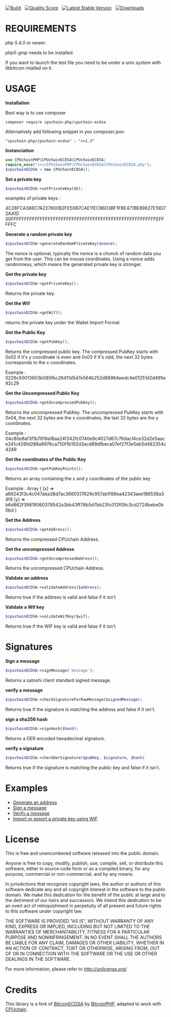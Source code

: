 [![Build](https://travis-ci.org/CPUchainPHP/CPUchainECDSA.php.svg?branch=master)](https://travis-ci.org/CPUchainPHP/CPUchainECDSA.php) &nbsp;
[![Quality Score](https://scrutinizer-ci.com/g/CPUchainPHP/CPUchainECDSA.php/badges/quality-score.png?b=master)](https://scrutinizer-ci.com/g/CPUchainPHP/CPUchainECDSA.php/?branch=master) &nbsp;
[![Latest Stable Version](https://poser.pugx.org/cpuchain-php/cpuchain-ecdsa/v/stable.svg)](https://packagist.org/packages/cpuchain-php/cpuchain-ecdsa) &nbsp;
[![Downloads](http://img.shields.io/packagist/dt/cpuchain-php/cpuchain-ecdsa.svg?style=flat)](https://packagist.org/packages/cpuchain-php/cpuchain-ecdsa)

REQUIREMENTS
===============

*php 5.4.0* or newer.

*php5-gmp* needs to be installed.

If you want to launch the test file you need to be under a unix system with libbitcoin intalled on it.

USAGE
===============

**Installation**

Best way is to use composer
```
composer require cpuchain-php/cpuchain-ecdsa
```
Alternatively add following snippet in you composer.json
```
"cpuchain-php/cpuchain-ecdsa" : ">=1.3"
```

**Instanciation**

```php
use CPUchainPHP\CPUchainECDSA\CPUchainECDSA;
require_once("src/CPUchainPHP/CPUchainECDSA/CPUchainECDSA.php");
$cpuchainECDSA = new CPUchainECDSA();
```

**Set a private key**

```php
$cpuchainECDSA->setPrivateKey($k);
```
examples of private keys :

4C28FCA386C7A227600B2FE50B7CAE11EC86D3BF1FBE471BE89827E19D72AA1D
00FFFFFFFFFFFFFFFFFFFFFFFFFFFFFFFFFFFFFFFFFFFFFFFFFFFFFFFEFFFFFC

**Generate a random private key**

```php
$cpuchainECDSA->generateRandomPrivateKey($nonce);
```

The nonce is optional, typically the nonce is a chunck of random data you get from the user. This can be mouse coordinates.
Using a nonce adds randomness, which means the generated private key is stronger.

**Get the private key**

```php
$cpuchainECDSA->getPrivateKey();
```

Returns the private key.

**Get the Wif**

```php
$cpuchainECDSA->getWif();
```

returns the private key under the Wallet Import Format


**Get the Public Key**

```php
$cpuchainECDSA->getPubKey();
```
Returns the compressed public key.
The compressed PubKey starts with 0x02 if it's y coordinate is even and 0x03 if it's odd, the next 32 bytes corresponds to the x coordinates.

Example : 0226c50013603b085fbc26411d5d7e564b252d88964eedc4e01251d2d495e92c29

**Get the Uncompressed Public Key**

```php
$cpuchainECDSA->getUncompressedPubKey();
```

Returns the uncompressed PubKey.
The uncompressed PubKey starts with 0x04, the next 32 bytes are the x coordinates, the last 32 bytes are the y coordinates.

Example : 04c80e8af3f1b7816a18aa24f242fc0740e9c4027d67c76dacf4ce32d2e5aace241c426fd288a9976ca750f1b192d3acd89dfbeca07ef27f3e5eb5d482354c4249

**Get the coordinates of the Public Key**

```php
$cpuchainECDSA->getPubKeyPoints();
```

Returns an array containing the x and y coordinates of the public key

Example :
Array ( [x] => a69243f3c4c047aba38d7ac3660317629c957ab1f89ea42343aee186538a34f8 [y] => b6d862f39819060378542a3bb43ff76b5d7bb23fc012f09c3cd2724bebe0b0bd ) 

**Get the Address**

```php
$cpuchainECDSA->getAddress();
```

Returns the compressed CPUchain Address.

**Get the uncompressed Address**

```php
$cpuchainECDSA->getUncompressedAddress();
```

Returns the uncompressed CPUchain Address.


**Validate an address**

```php
$cpuchainECDSA->validateAddress($address);
```
Returns true if the address is valid and false if it isn't


**Validate a Wif key**

```php
$cpuchainECDSA->validateWifKey($wif);
```
Returns true if the WIF key is valid and false if it isn't


Signatures
===============

**Sign a message**

```php
$cpuchainECDSA->signMessage('message');
```

Returns a satoshi client standard signed message.


**verify a message**

```php
$cpuchainECDSA->checkSignatureForRawMessage($signedMessage);
```

Returns true if the signature is matching the address and false if it isn't.


**sign a sha256 hash**

```php
$cpuchainECDSA->signHash($hash);
```

Returns a DER encoded hexadecimal signature.


**verify a signature**

```php
$cpuchainECDSA->checkDerSignature($pubKey, $signature, $hash)
```

Returns true if the signature is matching the public key and false if it isn't.

Examples
===============
 - [Generate an address](https://github.com/CPUchainPHP/CPUchainECDSA.php/blob/master/Examples/generateAddress.php)
 - [Sign a message](https://github.com/CPUchainPHP/CPUchainECDSA.php/blob/master/Examples/signMessage.php)
 - [Verify a message](https://github.com/CPUchainPHP/CPUchainECDSA.php/blob/master/Examples/verifyMessage.php)
 - [Import or export a private key using WIF](https://github.com/CPUchainPHP/CPUchainECDSA.php/blob/master/Examples/wif.php)

License
===============
This is free and unencumbered software released into the public domain.

Anyone is free to copy, modify, publish, use, compile, sell, or
distribute this software, either in source code form or as a compiled
binary, for any purpose, commercial or non-commercial, and by any
means.

In jurisdictions that recognize copyright laws, the author or authors
of this software dedicate any and all copyright interest in the
software to the public domain. We make this dedication for the benefit
of the public at large and to the detriment of our heirs and
successors. We intend this dedication to be an overt act of
relinquishment in perpetuity of all present and future rights to this
software under copyright law.

THE SOFTWARE IS PROVIDED "AS IS", WITHOUT WARRANTY OF ANY KIND,
EXPRESS OR IMPLIED, INCLUDING BUT NOT LIMITED TO THE WARRANTIES OF
MERCHANTABILITY, FITNESS FOR A PARTICULAR PURPOSE AND NONINFRINGEMENT.
IN NO EVENT SHALL THE AUTHORS BE LIABLE FOR ANY CLAIM, DAMAGES OR
OTHER LIABILITY, WHETHER IN AN ACTION OF CONTRACT, TORT OR OTHERWISE,
ARISING FROM, OUT OF OR IN CONNECTION WITH THE SOFTWARE OR THE USE OR
OTHER DEALINGS IN THE SOFTWARE.

For more information, please refer to <http://unlicense.org/>

Credits
============
This library is a fork of [BitcoinECDSA](https://github.com/BitcoinPHP/BitcoinECDSA.php) by [BitcoinPHP](https://github.com/BitcoinPHP), adapted to work with [CPUchain](https://cpuchain.org).
